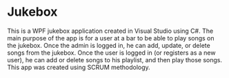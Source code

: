 # Jukebox

This is a WPF jukebox application created in Visual Studio using C#. The main purpose of the app is for a user at a bar to be 
able to play songs on the jukebox. Once the admin is logged in, he can add, update, or delete songs from the jukebox.
Once the user is logged in (or registers as a new user), he can add or delete songs to his playlist, and then play those songs.
This app was created using SCRUM methodology.

